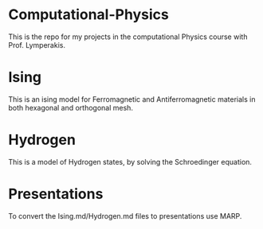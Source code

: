 # Computational-Physics
This is the repo for my projects in the computational Physics course with Prof. Lymperakis.
# Ising
This is an ising model for Ferromagnetic and Antiferromagnetic materials in both hexagonal and orthogonal mesh.
# Hydrogen
This is a model of Hydrogen states, by solving the Schroedinger equation.
# Presentations
To convert the Ising.md/Hydrogen.md files to presentations use MARP.
